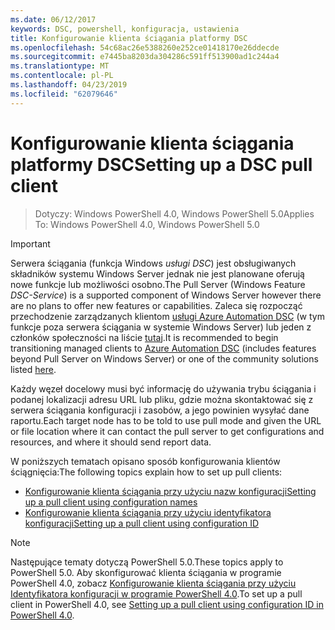 ```yaml
---
ms.date: 06/12/2017
keywords: DSC, powershell, konfiguracja, ustawienia
title: Konfigurowanie klienta ściągania platformy DSC
ms.openlocfilehash: 54c68ac26e5388260e252ce01418170e26ddecde
ms.sourcegitcommit: e7445ba8203da304286c591ff513900ad1c244a4
ms.translationtype: MT
ms.contentlocale: pl-PL
ms.lasthandoff: 04/23/2019
ms.locfileid: "62079646"
---
```

# <a name="setting-up-a-dsc-pull-client"></a><span data-ttu-id="f22c0-103">Konfigurowanie klienta ściągania platformy DSC</span><span class="sxs-lookup"><span data-stu-id="f22c0-103">Setting up a DSC pull client</span></span>

> <span data-ttu-id="f22c0-104">Dotyczy: Windows PowerShell 4.0, Windows PowerShell 5.0</span><span class="sxs-lookup"><span data-stu-id="f22c0-104">Applies To: Windows PowerShell 4.0, Windows PowerShell 5.0</span></span>

> [!IMPORTANT]
> <span data-ttu-id="f22c0-105">Serwera ściągania (funkcja Windows *usługi DSC*) jest obsługiwanych składników systemu Windows Server jednak nie jest planowane oferują nowe funkcje lub możliwości osobno.</span><span class="sxs-lookup"><span data-stu-id="f22c0-105">The Pull Server (Windows Feature *DSC-Service*) is a supported component of Windows Server however there are no plans to offer new features or capabilities.</span></span> <span data-ttu-id="f22c0-106">Zaleca się rozpocząć przechodzenie zarządzanych klientom [usługi Azure Automation DSC](/azure/automation/automation-dsc-getting-started) (w tym funkcje poza serwera ściągania w systemie Windows Server) lub jeden z członków społeczności na liście [tutaj](pullserver.md#community-solutions-for-pull-service).</span><span class="sxs-lookup"><span data-stu-id="f22c0-106">It is recommended to begin transitioning managed clients to [Azure Automation DSC](/azure/automation/automation-dsc-getting-started) (includes features beyond Pull Server on Windows Server) or one of the community solutions listed [here](pullserver.md#community-solutions-for-pull-service).</span></span>

<span data-ttu-id="f22c0-107">Każdy węzeł docelowy musi być informację do używania trybu ściągania i podanej lokalizacji adresu URL lub pliku, gdzie można skontaktować się z serwera ściągania konfiguracji i zasobów, a jego powinien wysyłać dane raportu.</span><span class="sxs-lookup"><span data-stu-id="f22c0-107">Each target node has to be told to use pull mode and given the URL or file location where it can contact the pull server to get configurations and resources, and where it should send report data.</span></span>

<span data-ttu-id="f22c0-108">W poniższych tematach opisano sposób konfigurowania klientów ściągnięcia:</span><span class="sxs-lookup"><span data-stu-id="f22c0-108">The following topics explain how to set up pull clients:</span></span>

* [<span data-ttu-id="f22c0-109">Konfigurowanie klienta ściągania przy użyciu nazw konfiguracji</span><span class="sxs-lookup"><span data-stu-id="f22c0-109">Setting up a pull client using configuration names</span></span>](pullClientConfigNames.md)
* [<span data-ttu-id="f22c0-110">Konfigurowanie klienta ściągania przy użyciu identyfikatora konfiguracji</span><span class="sxs-lookup"><span data-stu-id="f22c0-110">Setting up a pull client using configuration ID</span></span>](pullClientConfigID.md)

> [!NOTE]
> <span data-ttu-id="f22c0-111">Następujące tematy dotyczą PowerShell 5.0.</span><span class="sxs-lookup"><span data-stu-id="f22c0-111">These topics apply to PowerShell 5.0.</span></span> <span data-ttu-id="f22c0-112">Aby skonfigurować klienta ściągania w programie PowerShell 4.0, zobacz [Konfigurowanie klienta ściągania przy użyciu Identyfikatora konfiguracji w programie PowerShell 4.0](pullClientConfigID4.md).</span><span class="sxs-lookup"><span data-stu-id="f22c0-112">To set up a pull client in PowerShell 4.0, see [Setting up a pull client using configuration ID in PowerShell 4.0](pullClientConfigID4.md).</span></span>